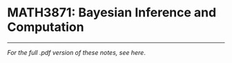 # MATH3871: Bayesian Inference and Computation
---
_For the full .pdf version of these notes, see here_.
